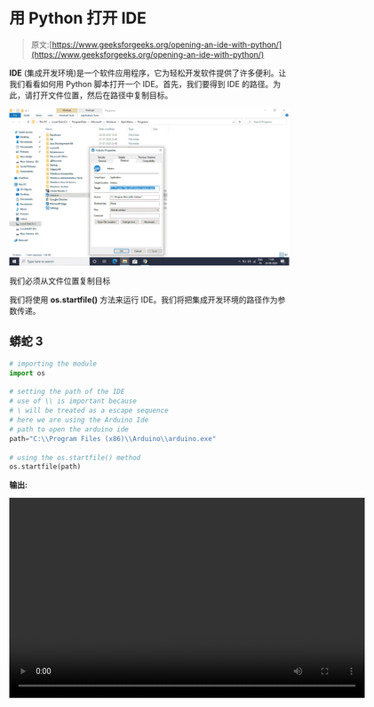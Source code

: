 # 用 Python 打开 IDE

> 原文:[https://www.geeksforgeeks.org/opening-an-ide-with-python/](https://www.geeksforgeeks.org/opening-an-ide-with-python/)

**IDE** (集成开发环境)是一个软件应用程序，它为轻松开发软件提供了许多便利。让我们看看如何用 Python 脚本打开一个 IDE。首先，我们要得到 IDE 的路径。为此，请打开文件位置，然后在路径中复制目标。

![](img/93929baa0325a13931e876905fbae569.png)

我们必须从文件位置复制目标

我们将使用 **os.startfile()** 方法来运行 IDE。我们将把集成开发环境的路径作为参数传递。

## 蟒蛇 3

```py
# importing the module
import os

# setting the path of the IDE
# use of \\ is important because 
# \ will be treated as a escape sequence
# here we are using the Arduino Ide 
# path to open the arduino ide
path="C:\\Program Files (x86)\\Arduino\\arduino.exe"

# using the os.startfile() method
os.startfile(path)
```

**输出:**

<video class="wp-video-shortcode" id="video-475148-1" width="640" height="360" preload="metadata" controls=""><source type="video/mp4" src="https://media.geeksforgeeks.org/wp-content/uploads/20200826105605/NewVedioGeeksforGeeks_Trim.mp4?_=1">[https://media.geeksforgeeks.org/wp-content/uploads/20200826105605/NewVedioGeeksforGeeks_Trim.mp4](https://media.geeksforgeeks.org/wp-content/uploads/20200826105605/NewVedioGeeksforGeeks_Trim.mp4)</video>